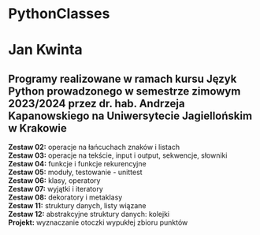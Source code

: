 # PythonClasses  
Jan Kwinta  
===
Programy realizowane w ramach kursu Język Python prowadzonego w semestrze zimowym 2023/2024 przez dr. hab. Andrzeja Kapanowskiego na Uniwersytecie Jagiellońskim w Krakowie  
---
**Zestaw 02:** operacje na łańcuchach znaków i listach  
**Zestaw 03:** operacje na tekście, input i output, sekwencje, słowniki  
**Zestaw 04:** funkcje i funkcje rekurencyjne  
**Zestaw 05:** moduły, testowanie - unittest  
**Zestaw 06:** klasy, operatory  
**Zestaw 07:** wyjątki i iteratory  
**Zestaw 08:** dekoratory i metaklasy  
**Zestaw 11:** struktury danych, listy wiązane  
**Zestaw 12:** abstrakcyjne struktury danych: kolejki  
**Projekt:** wyznaczanie otoczki wypukłej zbioru punktów  